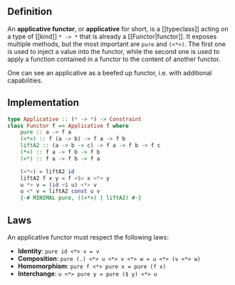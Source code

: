 ## Definition

An **applicative functor**, or **applicative** for short, is a [[typeclass]] acting on a type of [[kind]] `* -> *` that is already a [[Functor|functor]]. It exposes multiple methods, but the most important are `pure` and `(<*>)`. The first one is used to inject a value into the functor, while the second one is used to apply a function contained in a functor to the content of another functor.

One can see an applicative as a beefed up functor, i.e. with additional capabilities.

## Implementation

```haskell
type Applicative :: (* -> *) -> Constraint
class Functor f => Applicative f where
	pure :: a -> f a
	(<*>) :: f (a -> b) -> f a -> f b
	liftA2 :: (a -> b -> c) -> f a -> f b -> f c
	(*>) :: f a -> f b -> f b
	(<*) :: f a -> f b -> f a

	(<*>) = liftA2 id
	liftA2 f x y = f <$> x <*> y
	u *> v = (id <$ u) <*> v
	u <* v = liftA2 const u v
	{-# MINIMAL pure, ((<*>) | liftA2) #-}
```

## Laws

An applicative functor must respect the following laws:
- **Identity**: `pure id <*> v = v`
- **Composition**: `pure (.) <*> u <*> v <*> w = u <*> (v <*> w)`
- **Homomorphism**: `pure f <*> pure x = pure (f x)`
- **Interchange**: `u <*> pure y = pure ($ y) <*> u`

